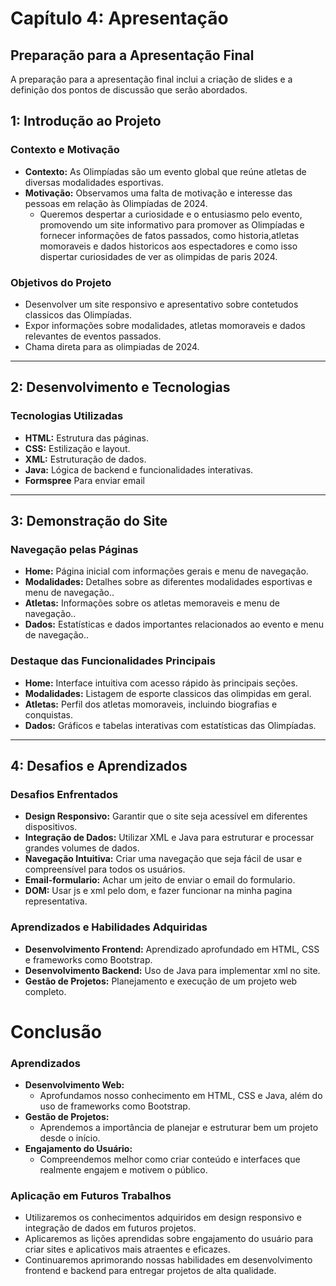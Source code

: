 # Capítulo 4: Apresentação

## Preparação para a Apresentação Final

A preparação para a apresentação final inclui a criação de slides e a definição dos pontos de discussão que serão abordados.


## 1: Introdução ao Projeto

### Contexto e Motivação
- **Contexto:** As Olimpíadas  são um evento global que reúne atletas de diversas modalidades esportivas.
- **Motivação:** Observamos uma falta de motivação e interesse das pessoas em relação às Olimpíadas de 2024.
  - Queremos despertar a curiosidade e o entusiasmo pelo evento, promovendo um site informativo para promover as Olimpíadas e fornecer informações de fatos passados, como historia,atletas momoraveis e dados historicos aos espectadores e como isso dispertar curiosidades de ver as olimpidas de paris 2024.

### Objetivos do Projeto
- Desenvolver um site responsivo e apresentativo sobre contetudos classicos das Olimpíadas.
- Expor informações sobre modalidades,  atletas momoraveis e dados relevantes de eventos passados.
- Chama direta para as olimpiadas de 2024.

---

## 2: Desenvolvimento e Tecnologias

### Tecnologias Utilizadas
- **HTML:** Estrutura das páginas.
- **CSS:** Estilização e layout.
- **XML:** Estruturação de dados.
- **Java:** Lógica de backend e funcionalidades interativas.
- **Formspree** Para enviar email
---

## 3: Demonstração do Site

### Navegação pelas Páginas
- **Home:** Página inicial com informações gerais e menu de navegação.
- **Modalidades:** Detalhes sobre as diferentes modalidades esportivas e menu de navegação..
- **Atletas:** Informações sobre os atletas memoraveis e menu de navegação..
- **Dados:** Estatísticas e dados importantes relacionados ao evento e menu de navegação..

### Destaque das Funcionalidades Principais
- **Home:** Interface intuitiva com acesso rápido às principais seções.
- **Modalidades:** Listagem de esporte classicos das olimpidas em geral.
- **Atletas:** Perfil dos atletas momoraveis, incluindo biografias e conquistas.
- **Dados:** Gráficos e tabelas interativas com estatísticas das Olimpíadas.

---

## 4: Desafios e Aprendizados

### Desafios Enfrentados
- **Design Responsivo:** Garantir que o site seja acessível em diferentes dispositivos.
- **Integração de Dados:** Utilizar XML e Java para estruturar e processar grandes volumes de dados.
- **Navegação Intuitiva:** Criar uma navegação que seja fácil de usar e compreensível para todos os usuários.
- **Email-formulario:** Achar um jeito de enviar o email do formulario.
- **DOM:** Usar js e xml pelo dom, e fazer funcionar na minha pagina representativa.

### Aprendizados e Habilidades Adquiridas
- **Desenvolvimento Frontend:** Aprendizado aprofundado em HTML, CSS e frameworks como Bootstrap.
- **Desenvolvimento Backend:** Uso de Java para implementar xml no site.
- **Gestão de Projetos:** Planejamento e execução de um projeto web completo.

# Conclusão

### Aprendizados
- **Desenvolvimento Web:**
  - Aprofundamos nosso conhecimento em HTML, CSS e Java, além do uso de frameworks como Bootstrap.
- **Gestão de Projetos:**
  - Aprendemos a importância de planejar e estruturar bem um projeto desde o início.
- **Engajamento do Usuário:**
  - Compreendemos melhor como criar conteúdo e interfaces que realmente engajem e motivem o público.

### Aplicação em Futuros Trabalhos
- Utilizaremos os conhecimentos adquiridos em design responsivo e integração de dados em futuros projetos.
- Aplicaremos as lições aprendidas sobre engajamento do usuário para criar sites e aplicativos mais atraentes e eficazes.
- Continuaremos aprimorando nossas habilidades em desenvolvimento frontend e backend para entregar projetos de alta qualidade.

